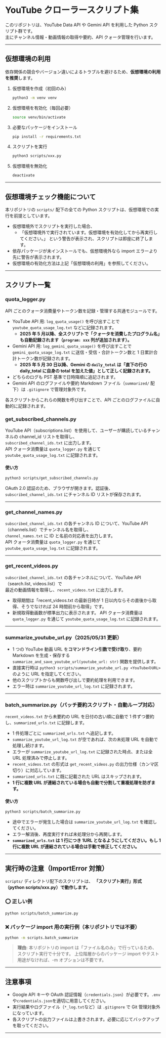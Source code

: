 # YouTube クローラースクリプト集

このリポジトリは、YouTube Data API や Gemini API を利用した Python スクリプト群です。  
主にチャンネル情報・動画情報の取得や要約、API クォータ管理を行います。

---

## 仮想環境の利用

依存関係の競合やバージョン違いによるトラブルを避けるため、**仮想環境の利用を推奨**します。

1. 仮想環境を作成（初回のみ）

   ```sh
   python3 -m venv venv
   ```

2. 仮想環境を有効化（毎回必要）

   ```sh
   source venv/bin/activate
   ```

3. 必要なパッケージをインストール

   ```sh
   pip install -r requirements.txt
   ```

4. スクリプトを実行

   ```sh
   python3 scripts/xxx.py
   ```

5. 仮想環境を無効化

   ```sh
   deactivate
   ```

---

## 仮想環境チェック機能について

本リポジトリの `scripts/` 配下の全ての Python スクリプトは、仮想環境での実行を前提としています。

- 仮想環境外でスクリプトを実行した場合、
  - 「仮想環境外で実行されています。仮想環境を有効化してから再実行してください。」
    という警告が表示され、スクリプトは即座に終了します。
- 依存パッケージが未インストールでも、仮想環境外なら import エラーより先に警告が表示されます。
- 仮想環境の有効化方法は上記「仮想環境の利用」を参照してください。

---

## スクリプト一覧

### quota_logger.py

API ごとのクォータ消費量やトークン数を記録・管理する共通モジュールです。

- YouTube API 用: `log_quota_usage()` を呼び出すことで `youtube_quota_usage_log.txt` などに記録されます。
  - **2025 年 5 月以降、全スクリプトで「クォータを消費したプログラム名」も自動記録されます（`program: xxx` 列が追加されます）。**
- Gemini API 用: `log_gemini_quota_usage()` を呼び出すことで `gemini_quota_usage_log.txt` に送信・受信・合計トークン数と 1 日累計合計トークン数が記録されます。
  - **2025 年 5 月 30 日以降、Gemini の `daily_total` は「直下の行の daily_total に自身の total を加えた値」として正しく記録されます。**
- どちらのログも PST 基準で日時降順に追記されます。
- Gemini API のログファイルや要約 Markdown ファイル（`summarized/` 配下）は `.gitignore` で管理対象外です。

各スクリプトからこれらの関数を呼び出すことで、API ごとのログファイルに自動的に記録されます。

### get_subscribed_channels.py

YouTube API（subscriptions.list）を使用して、ユーザーが購読しているチャンネルの channel_id リストを取得し、  
`subscribed_channel_ids.txt` に出力します。  
API クォータ消費量は `quota_logger.py` を通じて `youtube_quota_usage_log.txt` に記録されます。

#### 使い方

```sh
python3 scripts/get_subscribed_channels.py
```

OAuth 2.0 認証のため、ブラウザが開きます。認証後、`subscribed_channel_ids.txt` にチャンネル ID リストが保存されます。

---

### get_channel_names.py

`subscribed_channel_ids.txt` の各チャンネル ID について、YouTube API（channels.list）でチャンネル名を取得し、  
`channel_names.txt` に ID と名前の対応表を出力します。  
API クォータ消費量は `quota_logger.py` を通じて `youtube_quota_usage_log.txt` に記録されます。

---

### get_recent_videos.py

`subscribed_channel_ids.txt` の各チャンネルについて、YouTube API（search.list, videos.list）で  
最近の動画情報を取得し、`recent_videos.txt` に出力します。

- 取得期間は「recent_videos.txt の最新日時が 1 日以内ならその直後から取得、そうでなければ 24 時間前から取得」です。
- 新規取得動画数が標準出力に表示されます。
  API クォータ消費量は `quota_logger.py` を通じて `youtube_quota_usage_log.txt` に記録されます。

---

### summarize_youtube_url.py（2025/05/31 更新）

- 1 つの YouTube 動画 URL を**コマンドライン引数で受け取り**、要約 Markdown を生成・保存する `summarize_and_save_youtube_url(youtube_url: str)` 関数を提供します。
- 直接実行時は `python3 scripts/summarize_youtube_url.py <YouTubeのURL>` のように URL を指定してください。
- 他のスクリプトからも関数呼び出しで要約処理を利用できます。
- エラー時は `summarize_youtube_url_log.txt` に記録されます。

---

### batch_summarize.py（バッチ要約スクリプト・自動ループ対応）

`recent_videos.txt` から未要約の URL を日付の古い順に自動で 1 件ずつ要約し、`summarized_urls.txt` に記録します。

- 1 件処理ごとに `summarized_urls.txt` へ追記します。
- `summarize_youtube_url_log.txt` が空であれば、次の未処理 URL を自動で処理し続けます。
- エラーが `summarize_youtube_url_log.txt` に記録された時点、または全 URL 処理済みで停止します。
- `recent_videos.txt` の形式は `get_recent_videos.py` の出力仕様（カンマ区切り）に対応しています。
- `summarized_urls.txt` に既に記載された URL はスキップされます。
- **1 行に複数 URL が連結されている場合も自動で分割して重複処理を防ぎます。**

#### 使い方

```sh
python3 scripts/batch_summarize.py
```

- 途中でエラーが発生した場合は `summarize_youtube_url_log.txt` を確認してください。
- エラー解消後、再度実行すれば未処理分から再開します。
- **`summarized_urls.txt` は 1 行につき 1URL となるようにしてください。もし 1 行に複数 URL が連結されている場合は手動で修正してください。**

---

## 実行時の注意（ImportError 対策）

`scripts/` ディレクトリ配下のスクリプトは、
**「スクリプト実行」形式（python scripts/xxx.py）で動作します。**

### ⭕ 正しい例

```sh
python scripts/batch_summarize.py
```

### ❌ パッケージ import 用の実行例（本リポジトリでは不要）

```sh
python -m scripts.batch_summarize
```

> **理由:**
> 本リポジトリの import は「ファイル名のみ」で行っているため、スクリプト実行で十分です。
> 上位階層からのパッケージ import やテスト用途がなければ、-m オプションは不要です。

---

## 注意事項

- Google API キーや OAuth 認証情報（`credentials.json`）が必要です。`.env`や`credentials.json`を適切に用意してください。
- 実行結果やログファイル（`*_log.txt`など）は `.gitignore` で Git 管理対象外になっています。
- 各スクリプトの出力ファイルは上書きされます。必要に応じてバックアップを取ってください。

---
